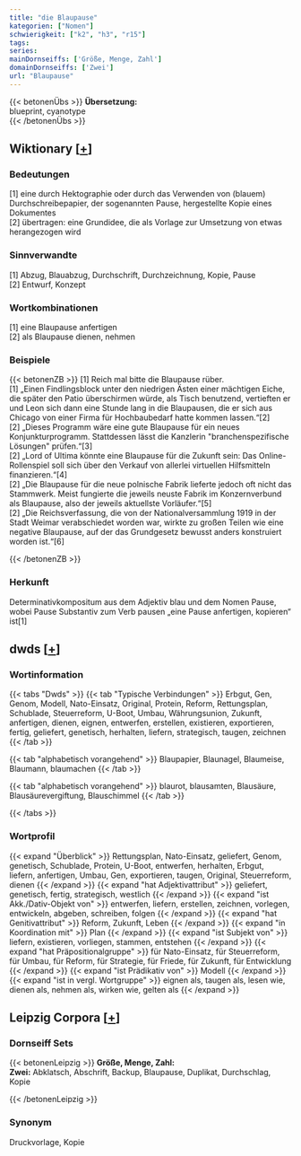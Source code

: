 ```yaml
---
title: "die Blaupause"
kategorien: ["Nomen"]
schwierigkeit: ["k2", "h3", "r15"]
tags:
series:
mainDornseiffs: ['Größe, Menge, Zahl']
domainDornseiffs: ['Zwei']
url: "Blaupause"
---
```


{{< betonenÜbs >}}
**Übersetzung:**  
blueprint, cyanotype  
{{< /betonenÜbs >}}

## Wiktionary [[+](https://de.wiktionary.org/wiki/Blaupause)]

### Bedeutungen
[1] eine durch Hektographie oder durch das Verwenden von (blauem) Durchschreibepapier, der sogenannten Pause, hergestellte Kopie eines Dokumentes  
[2] übertragen: eine Grundidee, die als Vorlage zur Umsetzung von etwas herangezogen wird  

### Sinnverwandte
[1] Abzug, Blauabzug, Durchschrift, Durchzeichnung, Kopie, Pause  
[2] Entwurf, Konzept  

### Wortkombinationen
[1] eine Blaupause anfertigen  
[2] als Blaupause dienen, nehmen  

### Beispiele
{{< betonenZB >}}
[1] Reich mal bitte die Blaupause rüber.  
[1] „Einen Findlingsblock unter den niedrigen Ästen einer mächtigen Eiche, die später den Patio überschirmen würde, als Tisch benutzend, vertieften er und Leon sich dann eine Stunde lang in die Blaupausen, die er sich aus Chicago von einer Firma für Hochbaubedarf hatte kommen lassen.“[2]  
[2] „Dieses Programm wäre eine gute Blaupause für ein neues Konjunkturprogramm.  Stattdessen lässt die Kanzlerin "branchenspezifische Lösungen" prüfen.“[3]  
[2] „Lord of Ultima könnte eine Blaupause für die Zukunft sein: Das Online-Rollenspiel soll sich über den Verkauf von allerlei virtuellen Hilfsmitteln finanzieren.“[4]  
[2] „Die Blaupause für die neue polnische Fabrik lieferte jedoch oft nicht das Stammwerk. Meist fungierte die jeweils neuste Fabrik im Konzernverbund als Blaupause, also der jeweils aktuellste Vorläufer.“[5]  
[2] „Die Reichsverfassung, die von der Nationalversammlung 1919 in der Stadt Weimar verabschiedet worden war, wirkte zu großen Teilen wie eine negative Blaupause, auf der das Grundgesetz bewusst anders konstruiert worden ist.“[6]  

{{< /betonenZB >}}
### Herkunft
Determinativkompositum aus dem Adjektiv blau und dem Nomen Pause, wobei Pause Substantiv zum Verb pausen „eine Pause anfertigen, kopieren“ ist[1]  



## dwds [[+](https://www.dwds.de/wb/Blaupause)]

### Wortinformation
{{< tabs "Dwds" >}}
{{< tab "Typische Verbindungen" >}}
Erbgut, Gen, Genom, Modell, Nato-Einsatz, Original, Protein, Reform, Rettungsplan, Schublade, Steuerreform, U-Boot, Umbau, Währungsunion, Zukunft, anfertigen, dienen, eignen, entwerfen, erstellen, existieren, exportieren, fertig, geliefert, genetisch, herhalten, liefern, strategisch, taugen, zeichnen
{{< /tab >}}

{{< tab "alphabetisch vorangehend" >}}
Blaupapier, Blaunagel, Blaumeise, Blaumann, blaumachen
{{< /tab >}}

{{< tab "alphabetisch vorangehend" >}}
blaurot, blausamten, Blausäure, Blausäurevergiftung, Blauschimmel
{{< /tab >}}

{{< /tabs >}}

### Wortprofil
{{< expand "Überblick" >}} Rettungsplan, Nato-Einsatz, geliefert, Genom, genetisch, Schublade, Protein, U-Boot, entwerfen, herhalten, Erbgut, liefern, anfertigen, Umbau, Gen, exportieren, taugen, Original, Steuerreform, dienen {{< /expand >}}
{{< expand "hat Adjektivattribut" >}} geliefert, genetisch, fertig, strategisch, westlich {{< /expand >}}
{{< expand "ist Akk./Dativ-Objekt von" >}} entwerfen, liefern, erstellen, zeichnen, vorlegen, entwickeln, abgeben, schreiben, folgen {{< /expand >}}
{{< expand "hat Genitivattribut" >}} Reform, Zukunft, Leben {{< /expand >}}
{{< expand "in Koordination mit" >}} Plan {{< /expand >}}
{{< expand "ist Subjekt von" >}} liefern, existieren, vorliegen, stammen, entstehen {{< /expand >}}
{{< expand "hat Präpositionalgruppe" >}} für Nato-Einsatz, für Steuerreform, für Umbau, für Reform, für Strategie, für Friede, für Zukunft, für Entwicklung {{< /expand >}}
{{< expand "ist Prädikativ von" >}} Modell {{< /expand >}}
{{< expand "ist in vergl. Wortgruppe" >}} eignen als, taugen als, lesen wie, dienen als, nehmen als, wirken wie, gelten als {{< /expand >}}

## Leipzig Corpora [[+](https://corpora.uni-leipzig.de/en/res?word=Blaupause&corpusId=deu_newscrawl-public_2018)]

### Dornseiff Sets
{{< betonenLeipzig >}}
**Größe, Menge, Zahl:**  
**Zwei:** Abklatsch, Abschrift, Backup, Blaupause, Duplikat, Durchschlag, Kopie  

{{< /betonenLeipzig >}}

### Synonym
Druckvorlage, Kopie

